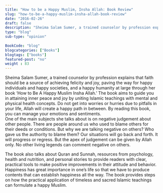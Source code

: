 ```yaml
--- 
title: "How to be a Happy Muslim, Insha Allah: Book Review" 
slug: "how-to-be-a-happy-muslim-insha-allah-book-review"
date: "2016-02-26" 
draft: false 
description: "Sheima Salam Sumer, a trained counselor by profession explains that faith should be a source of achieving felicity and joy, paving the way for happy individuals and happy societies." 
type: "blog"
sub-type: "opinion" 
 
BookCode: "blog"
blogcategories: ["Books"]
blogtags: ["books"]
featured-post: "no"
weight : 83
---  
```

 Sheima Salam Sumer, a trained counselor by profession explains that faith should be a source of achieving felicity and joy, paving the way for happy individuals and happy societies, and a happy humanity at large through her book ‘How to Be A Happy Muslim Insha Allah.’ The book aims to guide you in attaining inner peace and joy by uniting Islamic teachings with mental and physical health concepts. Do not get into worries or hurries due to pitfalls in your life, Allah will create a happy path in between. By reading this book, you can manage your emotions and sentiments.<br />
One of the main subjects she talks about is on negative judgement about other people. There are people around us who used to blame others for their deeds or conditions. But why we are talking negative on others? Who gave us the authority to blame them? Our situations will go back and forth. It will progress or regress. But the apex of judgement can be given by Allah only. No other living legends can comment negative on others.

The book also talks about Quran and Sunnah, resources from psychology, health and nutrition, and personal stories to provide readers with clear, practical tools to make positive improvements in their attitude and behavior. Happiness has great importance in one’s life so that we have to produce contents that can establish happiness all the way. The book provides steps on how the practical application of timeless and sacred Islamic teachings can formulate a happy Muslim.